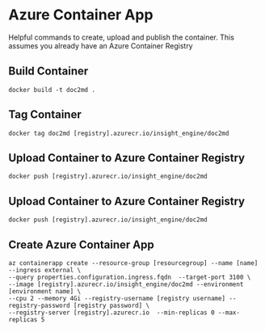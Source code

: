 # Azure Container App 

Helpful commands to create, upload and publish the container. This assumes you already have an Azure Container Registry

## Build Container

```code
docker build -t doc2md .
```
## Tag Container
```code
docker tag doc2md [registry].azurecr.io/insight_engine/doc2md
```
## Upload Container to Azure Container Registry
```code
docker push [registry].azurecr.io/insight_engine/doc2md
```
## Upload Container to Azure Container Registry
```code
docker push [registry].azurecr.io/insight_engine/doc2md
```
## Create Azure Container App
```code
az containerapp create --resource-group [resourcegroup] --name [name] --ingress external \
--query properties.configuration.ingress.fqdn  --target-port 3100 \
--image [registry].azurecr.io/insight_engine/doc2md --environment [environment name] \
--cpu 2 --memory 4Gi --registry-username [registry username] --registry-password [registry password] \
--registry-server [registry].azurecr.io  --min-replicas 0 --max-replicas 5
```                       

